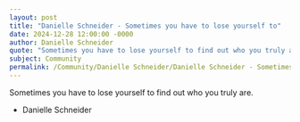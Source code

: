```yaml
---
layout: post
title: "Danielle Schneider - Sometimes you have to lose yourself to"
date: 2024-12-28 12:00:00 -0000
author: Danielle Schneider
quote: "Sometimes you have to lose yourself to find out who you truly are."
subject: Community
permalink: /Community/Danielle Schneider/Danielle Schneider - Sometimes you have to lose yourself to
---
```


Sometimes you have to lose yourself to find out who you truly are.

- Danielle Schneider
